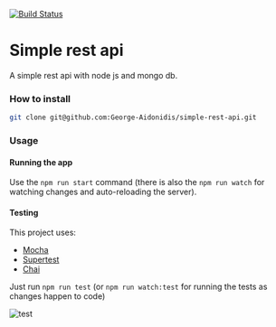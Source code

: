 [![Build Status](https://travis-ci.org/George-Aidonidis/simple-rest-api.svg?branch=master)](https://travis-ci.org/George-Aidonidis/simple-rest-api)

# Simple rest api

A simple rest api with node js and mongo db.

### How to install

```sh
git clone git@github.com:George-Aidonidis/simple-rest-api.git
```
### Usage

#### Running the app

Use the `npm run start` command (there is also the `npm run watch` for watching changes and auto-reloading the server).

#### Testing

This project uses:

* [Mocha](https://mochajs.org/)
* [Supertest](https://github.com/visionmedia/supertest)
* [Chai](http://chaijs.com/)

Just run `npm run test` (or `npm run watch:test` for running the tests as changes happen to code)

![test](https://i.imgur.com/NAgyK8H.gif)
